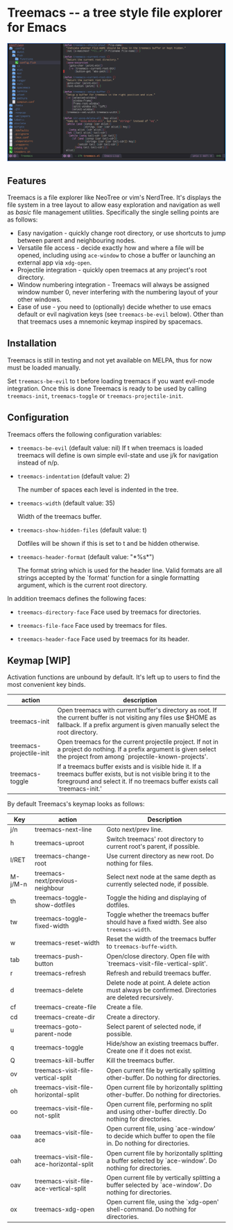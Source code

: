 # Treemacs -- a tree style file explorer for Emacs

![](screenshot.png)

## Features

Treemacs is a file explorer like NeoTree or vim's NerdTree. It's displays the file system in a tree layout to allow easy exploration and
navigation as well as *basic* file management utilities. Specifically the single selling points are as follows:

 * Easy navigation - quickly change root directory, or use shortcuts to jump between parent and neighbouring nodes.
 * Versatile file access - decide exactly how and where a file will be opened, including using `ace-window` to chose a buffer or launching
   an external app via `xdg-open`.
 * Projectile integration - quickly open treemacs at any project's root directory.
 * Window numbering integration - Treemacs will always be assigned window number 0, never interfering with the numbering
   layout of your other windows.
 * Ease of use - you need to (optionally) decide whether to use emacs default or evil nagivation keys (see `treemacs-be-evil` below).
   Other than that treemacs uses a mnemonic keymap inspired by spacemacs.

## Installation

 Treemacs is still in testing and not yet available on MELPA, thus for now must be loaded manually.

 Set `treemacs-be-evil` to t before loading treemacs if you want evil-mode integration.
 Once this is done Treemacs is ready to be used by calling `treemacs-init`, `treemacs-toggle` or `treemacs-projectile-init`.

## Configuration

Treemacs offers the following configuration variables:

 * `treemacs-be-evil` (default value: nil)
    If t when treemacs is loaded treemacs will define is own simple evil-state and use j/k for navigation
    instead of n/p.

 * `treemacs-indentation` (default value: 2)

   The number of spaces each level is indented in the tree.

 * `treemacs-width` (default value: 35)

   Width of the treemacs buffer.

 * `treemacs-show-hidden-files` (default value: t)

   Dotfiles will be shown if this is set to t and be hidden otherwise.

 * `treemacs-header-format` (default value: "\*%s\*")

    The format string which is used for the header line. Valid formats are all strings
    accepted by the `format' function for a single formatting argument, which is the current root directory.

In addition treemacs defines the following faces:

 * `treemacs-directory-face`
   Face used by treemacs for directories.

 * `treemacs-file-face`
  Face used by treemacs for files.

 * `treemacs-header-face`
  Face used by treemacs for its header.


## Keymap [WIP]

Activation functions are unbound by default. It's left up to users to find the most convenient key binds.

| action                   | description                                                                                                                                                                                      |
|--------------------------|--------------------------------------------------------------------------------------------------------------------------------------------------------------------------------------------------|
| treemacs-init            | Open treemacs with current buffer's directory as root. If the current buffer is not visiting any files use $HOME as fallback. If a prefix argument is given manually select the root directory.  |
| treemacs-projectile-init | Open treemacs for the current projectile project. If not in a project do nothing. If a prefix argument is given select the project from among `projectile-known-projects'.                       |
| treemacs-toggle          | If a treemacs buffer exists and is visible hide it. If a treemacs buffer exists, but is not visible bring it to the foreground and select it. If no treemacs buffer exists call `treemacs-init.' |

By default Treemacs's keymap looks as follows:

| Key     | action                                   | Description                                                                                                   |
|---------|------------------------------------------|---------------------------------------------------------------------------------------------------------------|
| j/n     | treemacs-next-line                       | Goto next/prev line.                                                                                          |
| h       | treemacs-uproot                          | Switch treemacs' root directory to current root's parent, if possible.                                        |
| l/RET   | treemacs-change-root                     | Use current directory as new root. Do nothing for files.                                                      |
| M-j/M-n | treemacs-next/previous-neighbour         | Select next node at the same depth as currently selected node, if possible.                                   |
| th      | treemacs-toggle-show-dotfiles            | Toggle the hiding and displaying of dotfiles.                                                                 |
| tw      | treemacs-toggle-fixed-width              | Toggle whether the treemacs buffer should have a fixed width. See also `treemacs-width`.                      |
| w       | treemacs-reset-width                     | Reset the width of the treemacs buffer to `treemacs-buffe-width`.                                             |
| tab     | treemacs-push-button                     | Open/close directory. Open file with `treemacs-visit-file-vertical-split'.                                    |
| r       | treemacs-refresh                         | Refresh and rebuild treemacs buffer.                                                                          |
| d       | treemacs-delete                          | Delete node at point. A delete action must always be confirmed. Directories are deleted recursively.          |
| cf      | treemacs-create-file                     | Create a file.                                                                                                |
| cd      | treemacs-create-dir                      | Create a directory.                                                                                           |
| u       | treemacs-goto-parent-node                | Select parent of selected node, if possible.                                                                  |
| q       | treemacs-toggle                          | Hide/show an existing treemacs buffer. Create one if it does not exist.                                       |
| Q       | treemacs-kill-buffer                     | Kill the treemacs buffer.                                                                                     |
| ov      | treemacs-visit-file-vertical-split       | Open current file by vertically splitting other-buffer. Do nothing for directories.                           |
| oh      | treemacs-visit-file-horizontal-split     | Open current file by horizontally splitting other-buffer. Do nothing for directories.                         |
| oo      | treemacs-visit-file-not-split            | Open current file, performing no split and using other-buffer directly. Do nothing for directories.           |
| oaa     | treemacs-visit-file-ace                  | Open current file, using `ace-window' to decide which buffer to open the file in. Do nothing for directories. |
| oah     | treemacs-visit-file-ace-horizontal-split | Open current file by horizontally splitting a buffer selected by `ace-window'. Do nothing for directories.    |
| oav     | treemacs-visit-file-ace-vertical-split   | Open current file by vertically splitting a buffer selected by `ace-window'. Do nothing for directories.      |
| ox      | treemacs-xdg-open                        | Open current file, using the `xdg-open' shell-command. Do nothing for directories.                            |
